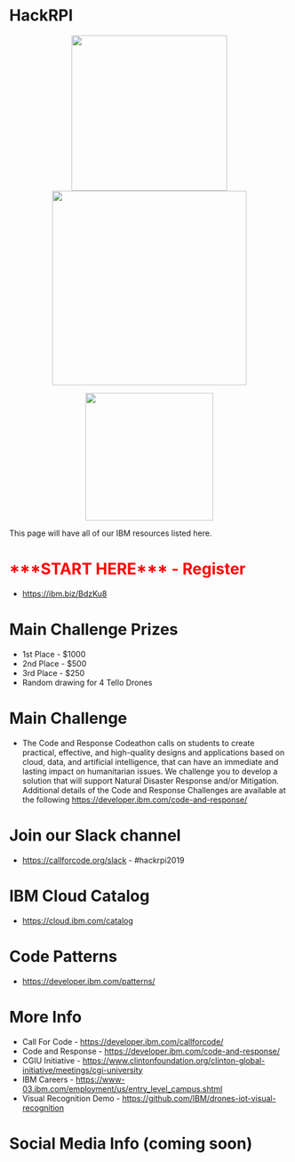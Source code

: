# HackRPI

<p align="center">
  <img width="280" src="https://raw.githubusercontent.com/IBM/hackrpi/master/images/ibm-logo.png"> <img width="350" src="http://www.mdc.edu/main/images/CGIU_logo_horizontal_460x200_tcm6-105188.jpg"> 
</p>

<p align="center">
  <img width="230" src="https://raw.githubusercontent.com/IBM/hackrpi/master/images/hack-rpi.png">
</p>

This page will have all of our IBM resources listed here.

# <font color="red">\*\*\*START HERE\*\*\* - Register</font>
* https://ibm.biz/BdzKu8

# Main Challenge Prizes
*	1st Place - $1000
*	2nd Place - $500
*	3rd Place - $250
*	Random drawing for 4 Tello Drones

# Main Challenge
* The Code and Response Codeathon calls on students to create practical, effective, and high-quality designs and applications based on cloud, data, and artificial intelligence, that can have an immediate and lasting impact on humanitarian issues. We challenge you to develop a solution that will support Natural Disaster Response and/or Mitigation. Additional details of the Code and Response Challenges are available at the following https://developer.ibm.com/code-and-response/

# Join our Slack channel
* https://callforcode.org/slack - #hackrpi2019

# IBM Cloud Catalog
* https://cloud.ibm.com/catalog

# Code Patterns
* https://developer.ibm.com/patterns/

# More Info
* Call For Code - https://developer.ibm.com/callforcode/
* Code and Response - https://developer.ibm.com/code-and-response/
* CGIU Initiative - https://www.clintonfoundation.org/clinton-global-initiative/meetings/cgi-university
* IBM Careers - https://www-03.ibm.com/employment/us/entry_level_campus.shtml
* Visual Recognition Demo - https://github.com/IBM/drones-iot-visual-recognition

# Social Media Info (coming soon)
